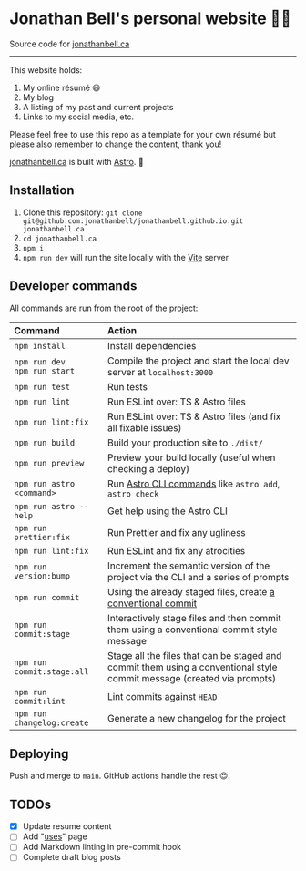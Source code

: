 # Jonathan Bell's personal website 👨‍💻

Source code for [jonathanbell.ca](https://www.jonathanbell.ca)

---

This website holds:

1. My online résumé 😃
1. My blog
1. A listing of my past and current projects
1. Links to my social media, etc.

Please feel free to use this repo as a template for your own résumé but please also remember to change the content, thank you!

[jonathanbell.ca](https://www.jonathanbell.ca) is built with [Astro](https://docs.astro.build). 🚀

## Installation

1. Clone this repository: `git clone git@github.com:jonathanbell/jonathanbell.github.io.git jonathanbell.ca`
1. `cd jonathanbell.ca`
1. `npm i`
1. `npm run dev` will run the site locally with the [Vite](https://vitejs.dev/) server

## Developer commands

All commands are run from the root of the project:

| Command                          | Action                                                                                                                 |
| :------------------------------- | :--------------------------------------------------------------------------------------------------------------------- |
| `npm install`                    | Install dependencies                                                                                                   |
| `npm run dev`<br>`npm run start` | Compile the project and start the local dev server at `localhost:3000`                                                 |
| `npm run test`                   | Run tests                                                                                                              |
| `npm run lint`                   | Run ESLint over: TS & Astro files                                                                                      |
| `npm run lint:fix`               | Run ESLint over: TS & Astro files (and fix all fixable issues)                                                         |
| `npm run build`                  | Build your production site to `./dist/`                                                                                |
| `npm run preview`                | Preview your build locally (useful when checking a deploy)                                                             |
| `npm run astro <command>`        | Run [Astro CLI commands](https://docs.astro.build/en/reference/cli-reference/) like `astro add`, `astro check`         |
| `npm run astro --help`           | Get help using the Astro CLI                                                                                           |
| `npm run prettier:fix`           | Run Prettier and fix any ugliness                                                                                      |
| `npm run lint:fix`               | Run ESLint and fix any atrocities                                                                                      |
| `npm run version:bump`           | Increment the semantic version of the project via the CLI and a series of prompts                                      |
| `npm run commit`                 | Using the already staged files, create [a conventional commit](https://www.conventionalcommits.org/en/v1.0.0/#summary) |
| `npm run commit:stage`           | Interactively stage files and then commit them using a conventional commit style message                               |
| `npm run commit:stage:all`       | Stage all the files that can be staged and commit them using a conventional style commit message (created via prompts) |
| `npm run commit:lint`            | Lint commits against `HEAD`                                                                                            |
| `npm run changelog:create`       | Generate a new changelog for the project                                                                               |

## Deploying

Push and merge to `main`. GitHub actions handle the rest 😌.

## TODOs

- [x] Update resume content
- [ ] Add "[uses](https://github.com/wesbos/awesome-uses/)" page
- [ ] Add Markdown linting in pre-commit hook
- [ ] Complete draft blog posts
